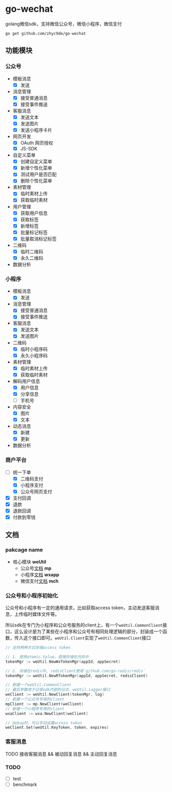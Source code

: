 # go-wechat

golang微信sdk，支持微信公众号，微信小程序，微信支付

`go get github.com/zhyc9de/go-wechat`

## 功能模块

### 公众号
- 模板消息
    - [x] 发送
- 消息管理
    - [x] 接受普通消息
    - [x] 接受事件推送
- 客服消息
    - [x] 发送文本
    - [x] 发送图片
    - [x] 发送小程序卡片
- 网页开发
    - [x] OAuth 网页授权
    - [x] JS-SDK
- 自定义菜单
    - [x] 创建自定义菜单
    - [x] 新增个性化菜单
    - [x] 测试用户是否匹配
    - [x] 删除个性化菜单
- 素材管理
    - [x] 临时素材上传
    - [x] 获取临时素材
- 用户管理
    - [x] 获取用户信息
    - [x] 获取标签
    - [x] 新增标签
    - [x] 批量标记标签
    - [x] 批量取消标记标签
- 二维码
    - [x] 临时二维码
    - [x] 永久二维码
- 数据分析

### 小程序
- 模板消息
    - [x] 发送
- 消息管理
    - [x] 接受普通消息
    - [x] 接受事件推送
- 客服消息
    - [x] 发送文本
    - [x] 发送图片
- 二维码
    - [x] 临时小程序码
    - [x] 永久小程序码
- 素材管理
    - [x] 临时素材上传
    - [x] 获取临时素材
- 解码用户信息
    - [x] 用户信息
    - [x] 分享信息
    - [ ] 手机号
- 内容安全
    - [x] 图片
    - [x] 文本
- 动态消息
    - [x] 新建
    - [x] 更新
- 数据分析

### 商户平台
- [ ] 统一下单
    - [x] 二维码支付
    - [x] 小程序支付
    - [x] 公众号网页支付
- [x] 支付回调
- [x] 退款
- [x] 退款回调
- [x] 付款到零钱

## 文档

### pakcage name

- 核心模块 **weUtil**
    - 公众号[文档](docs/mp.md) **mp**
    - 小程序[文档](docs/mxa.md) **wxapp**
    - 微信支付[文档](docs/mch.md) **mch**

### 公众号和小程序初始化

公众号和小程序有一定的通用请求，比如获取access token，主动发送客服消息，上传临时媒体文件等。

所以sdk在专门为小程序和公众号服务的client上，有一个`weUtil.CommonClient`接口，这么设计是为了某些在小程序和公众号有相同处理逻辑的部分，封装成一个函数，传入这个接口即可。`weUtil.Client`实现了`weUtil.CommonClient`接口

```go
// 支持两种方式存储access token

// 1. 使用atomic.Value，直接存储在内存中
tokenMgr := weUtil.NewWxTokenMgr(appId, appSecret)

// 2. 存储在redis中, redisClient使用`github.com/go-redis/redis`
tokenMgr := weUtil.NewRTokenMgr(appId, appSecret, redisClient)

// 新建一个weUtil.CommonClient
// 最后参数用于记录sdk内部的日志，weUtil.Logger接口
weClient := weUtil.NewClient(tokenMgr, log)
// 新建一个公众号专用的client
mpClient := mp.NewClient(weClient)
// 新建一个小程序专用的client
wxaClient := wxa.NewClient(weClient)

// debug时，可以手动设置access token
weClient.Set(weUtil.KeyToken, token, expires)
```

### 客服消息

TODO 接收客服消息 && 被动回复消息 && 主动回复消息

### TODO
- [ ] test
- [ ] benchmark